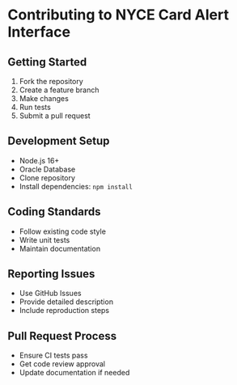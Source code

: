 # Contributing to NYCE Card Alert Interface

## Getting Started
1. Fork the repository
2. Create a feature branch
3. Make changes
4. Run tests
5. Submit a pull request

## Development Setup
- Node.js 16+
- Oracle Database
- Clone repository
- Install dependencies: `npm install`

## Coding Standards
- Follow existing code style
- Write unit tests
- Maintain documentation

## Reporting Issues
- Use GitHub Issues
- Provide detailed description
- Include reproduction steps

## Pull Request Process
- Ensure CI tests pass
- Get code review approval
- Update documentation if needed